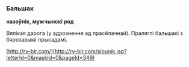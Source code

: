 ### Бальшак
**назоўнік, мужчынскі род**

Вялікая дарога (у адрозненне ад прасёлачнай). Праляглі бальшакі з бярозавымі прысадамі.

<a rel="author">[http://rv-blr.com/](http://rv-blr.com/slounik.jsp?letterId=0&maskId=0&pageId=349)</a>

